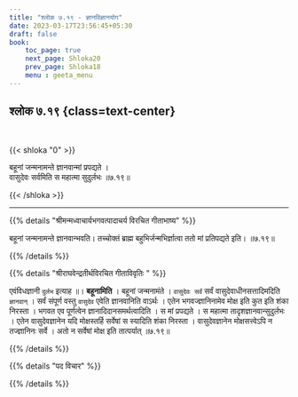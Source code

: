 ```yaml
---
title: "श्लोक ७.१९ - ज्ञानविज्ञानयोग"
date: 2023-03-17T23:56:45+05:30
draft: false
book:
    toc_page: true
    next_page: Shloka20
    prev_page: Shloka18
    menu : geeta_menu
---
```




## श्लोक ७.१९ {class=text-center}

<br/>

{{< shloka  "0"  >}}

बहूनां जन्मनामन्ते ज्ञानवान्मां प्रपद्यते ।  
वासुदेवः सर्वमिति स महात्मा सुदुर्लभः ॥७.१९॥

{{< /shloka >}}

---


{{% details "श्रीमन्मध्वाचार्यभगवत्पादाचर्य विरचित  गीताभाष्य" %}}

बहूनां जन्मनामन्ते ज्ञानवान्भवति। 
तच्चोक्तं ब्राह्म बहुभिर्जन्मभिर्ज्ञात्वा ततो मां प्रतिपद्यते इति। ॥७.१९॥

{{% /details %}}



{{% details "श्रीराघवेन्द्रतीर्थविरचित गीताविवृतिः " %}}

एवंविधज्ञानी `दुर्लभ` इत्याह ॥। **बहूनामिति** । बहूनां जन्मनामंते ।
`वासुदेवः सर्वं` सर्वं वासुदेवाधीनसत्तादिमदिति `ज्ञानवान्`‌ । 
सर्वं संपूर्ण वस्तु `वासुदेव` एवेति ज्ञानवानिति वाऽर्थः । 
एतेन भगवज्ज्ञानिनामेव मोक्ष इति कुत इति शंका निरस्ता । 
भगवत एव पूर्णत्वेन ज्ञानादिदानसमर्थत्वादिति । 
स मां प्रपद्यते । स महात्मा तादृशज्ञानवान्सुदुर्लभः । 
एतेन वासुदेवज्ञानेन यदि मोक्षस्तर्हि सर्वेषां स स्यादिति शंका निरस्ता । 
वासुदेवज्ञानेन मोक्षसत्त्वेऽपि न तज्ज्ञानिनः सर्वे । 
अतो न सर्वेषां मोक्ष इति तात्पर्यात्‌ ॥७.१९॥

{{% /details %}}



{{% details "पद विचार" %}}


{{% /details %}}
